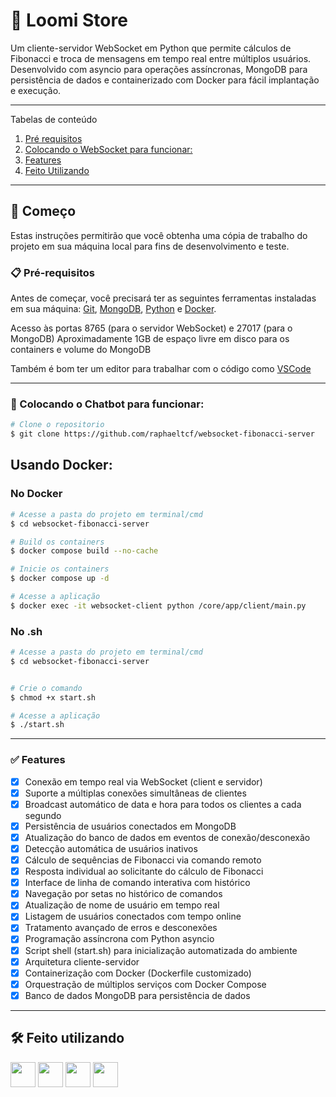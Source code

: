 # 🧦 Loomi Store

Um cliente-servidor WebSocket em Python que permite cálculos de Fibonacci e troca de mensagens em tempo real entre múltiplos usuários. Desenvolvido com asyncio para operações assíncronas, MongoDB para persistência de dados e containerizado com Docker para fácil implantação e execução.

*******
Tabelas de conteúdo 
 1. [Pré requisitos](#prerequisitos)
 2. [Colocando o WebSocket para funcionar:](#funcionando)
 3. [Features](#features)
 4. [Feito Utilizando](#built)


*******
<div id='prerequisitos'/>  

## 🚀 Começo

Estas instruções permitirão que você obtenha uma cópia de trabalho do projeto em sua máquina local para fins de desenvolvimento e teste.

### 📋 Pré-requisitos

Antes de começar, você precisará ter as seguintes ferramentas instaladas em sua máquina:
[Git](https://git-scm.com), 
[MongoDB]([https://www.mongodb.com/]), 
[Python](https://www.python.org/) e
[Docker](https://www.docker.com/).

Acesso às portas 8765 (para o servidor WebSocket) e 27017 (para o MongoDB)
Aproximadamente 1GB de espaço livre em disco para os containers e volume do MongoDB

Também é bom ter um editor para trabalhar com o código como [VSCode](https://code.visualstudio.com/)

*******
<div id='funcionando'/>  

### 🎲 Colocando o Chatbot para funcionar:

```bash
# Clone o repositorio
$ git clone https://github.com/raphaeltcf/websocket-fibonacci-server
```
## Usando Docker:

### No Docker
```bash
# Acesse a pasta do projeto em terminal/cmd
$ cd websocket-fibonacci-server

# Build os containers
$ docker compose build --no-cache     

# Inicie os containers 
$ docker compose up -d          

# Acesse a aplicação 
$ docker exec -it websocket-client python /core/app/client/main.py  


```
### No .sh

```bash
# Acesse a pasta do projeto em terminal/cmd
$ cd websocket-fibonacci-server


# Crie o comando 
$ chmod +x start.sh  

# Acesse a aplicação
$ ./start.sh                            

```

*******
<div id='features'/>  

### ✅ Features

- [x] Conexão em tempo real via WebSocket (client e servidor)
- [x] Suporte a múltiplas conexões simultâneas de clientes
- [x] Broadcast automático de data e hora para todos os clientes a cada segundo
- [x] Persistência de usuários conectados em MongoDB
- [x] Atualização do banco de dados em eventos de conexão/desconexão
- [x] Detecção automática de usuários inativos
- [x] Cálculo de sequências de Fibonacci via comando remoto
- [x] Resposta individual ao solicitante do cálculo de Fibonacci
- [x] Interface de linha de comando interativa com histórico
- [x] Navegação por setas no histórico de comandos
- [x] Atualização de nome de usuário em tempo real
- [x] Listagem de usuários conectados com tempo online
- [x] Tratamento avançado de erros e desconexões
- [x] Programação assíncrona com Python asyncio
- [x] Script shell (start.sh) para inicialização automatizada do ambiente
- [x] Arquitetura cliente-servidor
- [x] Containerização com Docker (Dockerfile customizado)
- [x] Orquestração de múltiplos serviços com Docker Compose
- [x] Banco de dados MongoDB para persistência de dados
 
*******
<div id='built'/>  

## 🛠️ Feito utilizando
<img src="https://icongr.am/devicon/python-original.svg?size=128&color=currentColor" width="40" height="40" /> <img src="https://icongr.am/devicon/mongodb-original.svg?size=128&color=currentColor" width="40" height="40" /> <img src="https://icongr.am/devicon/git-original.svg?size=128&color=currentColor" width="40" height="40" /> <img src="https://icongr.am/devicon/docker-original.svg?size=128&color=currentColor" width="40" height="40" /> 
          
          

